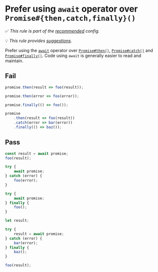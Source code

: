 # Prefer using `await` operator over `Promise#{then,catch,finally}()`

<!-- Do not manually modify RULE_NOTICE part. Run: `npm run generate-rule-notices` -->
<!-- RULE_NOTICE -->
✅ *This rule is part of the [recommended](https://github.com/sindresorhus/eslint-plugin-unicorn#recommended-config) config.*

💡 *This rule provides [suggestions](https://eslint.org/docs/developer-guide/working-with-rules#providing-suggestions).*
<!-- /RULE_NOTICE -->

Prefer using the [`await`](https://developer.mozilla.org/en-US/docs/Web/JavaScript/Reference/Operators/await) operator over [`Promise#then()`](https://developer.mozilla.org/en-US/docs/Web/JavaScript/Reference/Global_Objects/Promise/then), [`Promise#catch()`](https://developer.mozilla.org/en-US/docs/Web/JavaScript/Reference/Global_Objects/Promise/catch) and [`Promise#finally()`](https://developer.mozilla.org/en-US/docs/Web/JavaScript/Reference/Global_Objects/Promise/finally). Code using `await` is generally easier to read and maintain.

## Fail

```js
promise.then(result => foo(result));
```

```js
promise.then(error => foo(error));
```

```js
promise.finally(() => foo());
```

```js
promise
	.then(result => foo(result))
	.catch(error => bar(error))
	.finally(() => baz());
```

## Pass

```js
const result = await promise;
foo(result);
```

```js
try {
	await promise;
} catch (error) {
	foo(error);
}
```

```js
try {
	await promise;
} finally {
	foo();
}
```

```js
let result;

try {
	result = await promise;
} catch (error) {
	bar(error);
} finally {
	baz();
}

foo(result);
```
